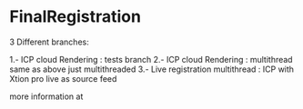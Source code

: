 FinalRegistration
=================

3 Different branches:
  
  1.- ICP cloud Rendering : tests branch
  2.- ICP cloud Rendering : multithread same as above just multithreaded
  3.- Live registration multithread : ICP with Xtion pro live as source feed
  
  more information at
  

